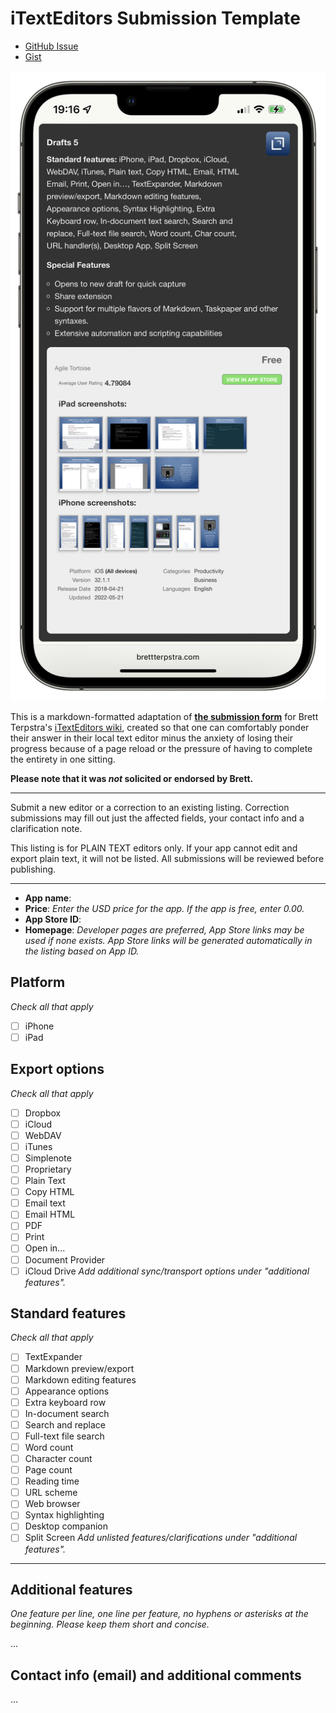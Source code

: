 # iTextEditors Submission Template

- [GitHub Issue](https://github.com/extratone/i/issues/204)
- [Gist](https://gist.github.com/d72d11ffc4cc1b0a0e42bf4d937dd098)

![DraftsExample](https://github.com/extratone/i/raw/main/images/itexteditorsexample.png)

This is a markdown-formatted adaptation of [**the submission form**](http://brettterpstra.wufoo.com/forms/ios-text-editors) for Brett Terpstra's [iTextEditors wiki](https://brettterpstra.com/ios-text-editors), created so that one can comfortably ponder their answer in their local text editor minus the anxiety of losing their progress because of a page reload or the pressure of having to complete the entirety in one sitting.

**Please note that it was *not* solicited or endorsed by Brett.**

---

Submit a new editor or a correction to an existing listing. Correction submissions may fill out just the affected fields, your contact info and a clarification note.

This listing is for PLAIN TEXT editors only. If your app cannot edit and export plain text, it will not be listed. All submissions will be reviewed before publishing.

---

- **App name**: 
- **Price**: 
*Enter the USD price for the app. If the app is free, enter 0.00.*
- **App Store ID**:
- **Homepage**: 
*Developer pages are preferred, App Store links may be used if none exists. App Store links will be generated automatically in the listing based on App ID.*

## Platform
*Check all that apply*
- [ ] iPhone
- [ ] iPad

## Export options
*Check all that apply*

- [ ] Dropbox
- [ ] iCloud
- [ ] WebDAV
- [ ] iTunes
- [ ] Simplenote
- [ ] Proprietary
- [ ] Plain Text
- [ ] Copy HTML
- [ ] Email text
- [ ] Email HTML
- [ ] PDF
- [ ] Print
- [ ] Open in...
- [ ] Document Provider
- [ ] iCloud Drive
*Add additional sync/transport options under "additional features".*

## Standard features
*Check all that apply*

- [ ] TextExpander
- [ ] Markdown preview/export
- [ ] Markdown editing features
- [ ] Appearance options
- [ ] Extra keyboard row
- [ ] In-document search
- [ ] Search and replace
- [ ] Full-text file search
- [ ] Word count
- [ ] Character count
- [ ] Page count
- [ ] Reading time
- [ ] URL scheme
- [ ] Web browser
- [ ] Syntax highlighting
- [ ] Desktop companion
- [ ] Split Screen
*Add unlisted features/clarifications under "additional features".*

---

## Additional features
*One feature per line, one line per feature, no hyphens or asterisks at the beginning. Please keep them short and concise.*

...

## Contact info (email) and additional comments

...